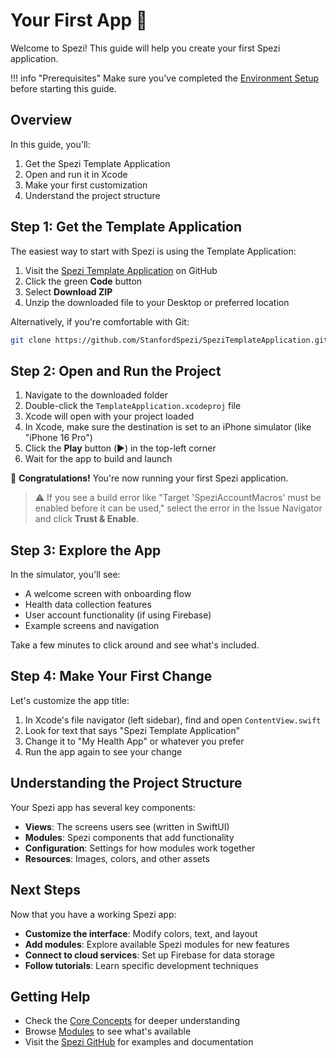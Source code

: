# Your First App 🚀

Welcome to Spezi! This guide will help you create your first Spezi application.

!!! info "Prerequisites"
    Make sure you've completed the [Environment Setup](development-environment.md) before starting this guide.

## Overview

In this guide, you'll:

1. Get the Spezi Template Application
2. Open and run it in Xcode
3. Make your first customization
4. Understand the project structure

## Step 1: Get the Template Application

The easiest way to start with Spezi is using the Template Application:

1. Visit the [Spezi Template Application](https://github.com/StanfordSpezi/SpeziTemplateApplication) on GitHub
2. Click the green **Code** button
3. Select **Download ZIP**
4. Unzip the downloaded file to your Desktop or preferred location

Alternatively, if you're comfortable with Git:
```bash
git clone https://github.com/StanfordSpezi/SpeziTemplateApplication.git
```

## Step 2: Open and Run the Project

1. Navigate to the downloaded folder
2. Double-click the `TemplateApplication.xcodeproj` file
3. Xcode will open with your project loaded
4. In Xcode, make sure the destination is set to an iPhone simulator (like "iPhone 16 Pro")
5. Click the **Play** button (▶️) in the top-left corner
6. Wait for the app to build and launch

🎉 **Congratulations!** You're now running your first Spezi application.

> ⚠️ If you see a build error like "Target 'SpeziAccountMacros' must be enabled before it can be used," select the error in the Issue Navigator and click **Trust & Enable**.

## Step 3: Explore the App

In the simulator, you'll see:
- A welcome screen with onboarding flow
- Health data collection features
- User account functionality (if using Firebase)
- Example screens and navigation

Take a few minutes to click around and see what's included.

## Step 4: Make Your First Change

Let's customize the app title:

1. In Xcode's file navigator (left sidebar), find and open `ContentView.swift`
2. Look for text that says "Spezi Template Application"
3. Change it to "My Health App" or whatever you prefer
4. Run the app again to see your change

## Understanding the Project Structure

Your Spezi app has several key components:

- **Views**: The screens users see (written in SwiftUI)
- **Modules**: Spezi components that add functionality
- **Configuration**: Settings for how modules work together
- **Resources**: Images, colors, and other assets

## Next Steps

Now that you have a working Spezi app:

- **Customize the interface**: Modify colors, text, and layout
- **Add modules**: Explore available Spezi modules for new features
- **Connect to cloud services**: Set up Firebase for data storage
- **Follow tutorials**: Learn specific development techniques

## Getting Help

- Check the [Core Concepts](../core-concepts/overview.md) for deeper understanding
- Browse [Modules](../modules/overview.md) to see what's available
- Visit the [Spezi GitHub](https://github.com/StanfordSpezi) for examples and documentation